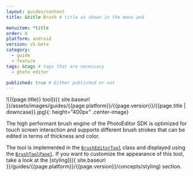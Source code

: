 ```yaml
---
layout: guides/content
title: &title Brush # title as shown in the menu and 

menuitem: *title
order: 8
platform: android
version: v5-beta
category: 
  - guide
  - feature
tags: &tags # tags that are necessary
  - photo editor 

published: true # Either published or not 
---
```


![{{page.title}} tool]({{ site.baseurl }}/assets/images/guides/{{page.platform}}/{{page.version}}/{{page.title | downcase}}.jpg){: height="400px" .center-image}


The high performant brush engine of the PhotoEditor SDK is optimized for touch screen interaction and supports different brush strokes that can be edited in terms of thickness and color.

The tool is implemented in the [`BrushEditorTool`]({{site.baseurl}}/apidocs/{{page.platform}}/{{page.version}}/ly/img/android/sdk/tools/BrushEditorTool.html) class and displayed using the [`BrushToolPanel`]({{site.baseurl}}/apidocs/{{page.platform}}/{{page.version}}/ly/img/android/ui/panels/BrushToolPanel.html). If you want to customize the appearance of this tool, take a look at the [styling]({{ site.baseurl }}/guides/{{page.platform}}/{{page.version}}/concepts/styling) section.
